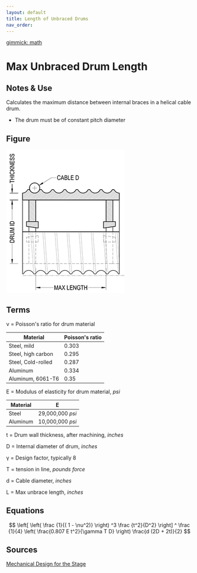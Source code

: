 ```yaml
---
layout: default
title: Length of Unbraced Drums
nav_order: 
---
```

[gimmick: math]()

Max Unbraced Drum Length
===

Notes & Use
---

Calculates the maximum distance between internal braces in a helical cable drum.

* The drum must be of constant pitch diameter

Figure
---

![](../image/drum_unbraced_length.jpg)

Terms
---

&nu; = Poisson's ratio for drum material

|Material|Poisson's ratio|
|--------|---------------| 
|Steel, mild|0.303|
|Steel, high carbon|0.295|
|Steel, Cold-rolled|0.287|
|Aluminum|0.334|
|Aluminum, 6061-T6|0.35|

E = Modulus of elasticity for drum material, *psi*

|Material|E|
|--------|---------------| 
|Steel|29,000,000 *psi*|
|Aluminum|10,000,000 *psi*|

t = Drum wall thickness, after machining, *inches*

D = Internal diameter of drum, *inches*

&gamma; = Design factor, typically 8

T = tension in line, *pounds force*

d = Cable diameter, *inches*

L = Max unbrace length, *inches*

Equations
---

$$  \left[
        \left( \frac {1}{( 1 - \nu^2)} \right) ^3
        \frac {t^2}{D^2}
    \right] ^ \frac {1}{4}
    \left(
        \frac{0.807 E t^2}{\gamma T D}
    \right)
    \frac{d (2D + 2t)}{2}
$$

Sources
---

[Mechanical Design for the Stage](http://www.amazon.com/Mechanical-Design-Stage-Alan-Hendrickson/dp/024080631X/ref=sr_1_1?ie=UTF8&qid=1388378342&sr=8-1&keywords=mechanical+design+for+the+stage)
